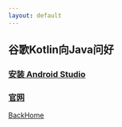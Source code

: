 ```yaml
---
layout: default
---
```


## 谷歌Kotlin向Java问好

### [安装 Android Studio](https://developer.android.com/studio/install.html)

### [官网](https://developer.android.com/index.html)







[BackHome](http://robinshare.github.io/)